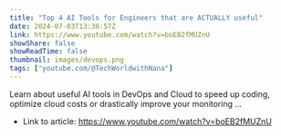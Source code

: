 ```yaml
---
title: "Top 4 AI Tools for Engineers that are ACTUALLY useful"
date: 2024-07-03T13:38:57Z
link: https://www.youtube.com/watch?v=boEB2fMUZnU
showShare: false
showReadTime: false
thumbnail: images/devops.png
tags: ["youtube.com/@TechWorldwithNana"]
---
```

Learn about useful AI tools in DevOps and Cloud to speed up coding, optimize cloud costs or drastically improve your monitoring ...

- Link to article: https://www.youtube.com/watch?v=boEB2fMUZnU